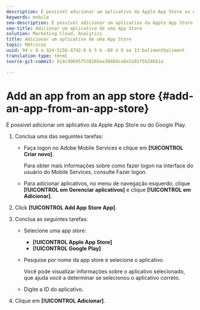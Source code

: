 ```yaml
---
description: É possível adicionar um aplicativo da Apple App Store ou do Google Play.
keywords: mobile
seo-description: É possível adicionar um aplicativo da Apple App Store ou do Google Play.
seo-title: Adicionar um aplicativo de uma App Store
solution: Marketing Cloud, Analytics
title: Adicionar um aplicativo de uma App Store
topic: Métricas
uuid: 94 c 8 a 924-5156-4742-8 b 5 b -88 d 9 ea 13 balimentbaliment
translation-type: tm+mt
source-git-commit: 814c99695f538160ae28484ca8e2a92f5b24bb1a

---
```



# Add an app from an app store {#add-an-app-from-an-app-store}

É possível adicionar um aplicativo da Apple App Store ou do Google Play.

1. Conclua uma das seguintes tarefas:

   * Faça logon no Adobe Mobile Services e clique em **[!UICONTROL Criar novo]**.

      Para obter mais informações sobre como fazer logon na interface do usuário do Mobile Services, consulte [](/help/using/gs/gs-signin.md)Fazer logon.

   * Para adicionar aplicativos, no menu de navegação esquerdo, clique **[!UICONTROL em Gerenciar aplicativos]** e clique **[!UICONTROL em Adicionar]**.

1. Click **[!UICONTROL Add App Store App]**.
1. Conclua as seguintes tarefas:

   * Selecione uma app store:
      * **[!UICONTROL Apple App Store]**
      * **[!UICONTROL Google Play]**
   * Pesquise por nome da app store e selecione o aplicativo.

      Você pode visualizar informações sobre o aplicativo selecionado, que ajuda você a determinar se selecionou o aplicativo correto.

   * Digite a ID do aplicativo.


1. Clique em **[!UICONTROL Adicionar]**.